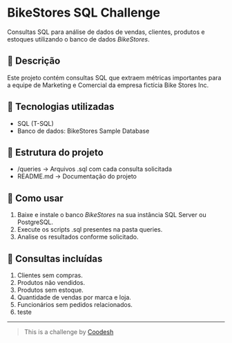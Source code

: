 # BikeStores SQL Challenge

Consultas SQL para análise de dados de vendas, clientes, produtos e estoques utilizando o banco de dados *BikeStores*.

## 📝 Descrição
Este projeto contém consultas SQL que extraem métricas importantes para a equipe de Marketing e Comercial da empresa fictícia Bike Stores Inc.

## 🚀 Tecnologias utilizadas
- SQL (T-SQL)
- Banco de dados: BikeStores Sample Database

## 📂 Estrutura do projeto
- /queries → Arquivos .sql com cada consulta solicitada
- README.md → Documentação do projeto

## 🔧 Como usar
1. Baixe e instale o banco *BikeStores* na sua instância SQL Server ou PostgreSQL.
2. Execute os scripts .sql presentes na pasta queries.
3. Analise os resultados conforme solicitado.

## 📌 Consultas incluídas
1. Clientes sem compras.
2. Produtos não vendidos.
3. Produtos sem estoque.
4. Quantidade de vendas por marca e loja.
5. Funcionários sem pedidos relacionados.
6. teste

---
> This is a challenge by [Coodesh](https://coodesh.com/)